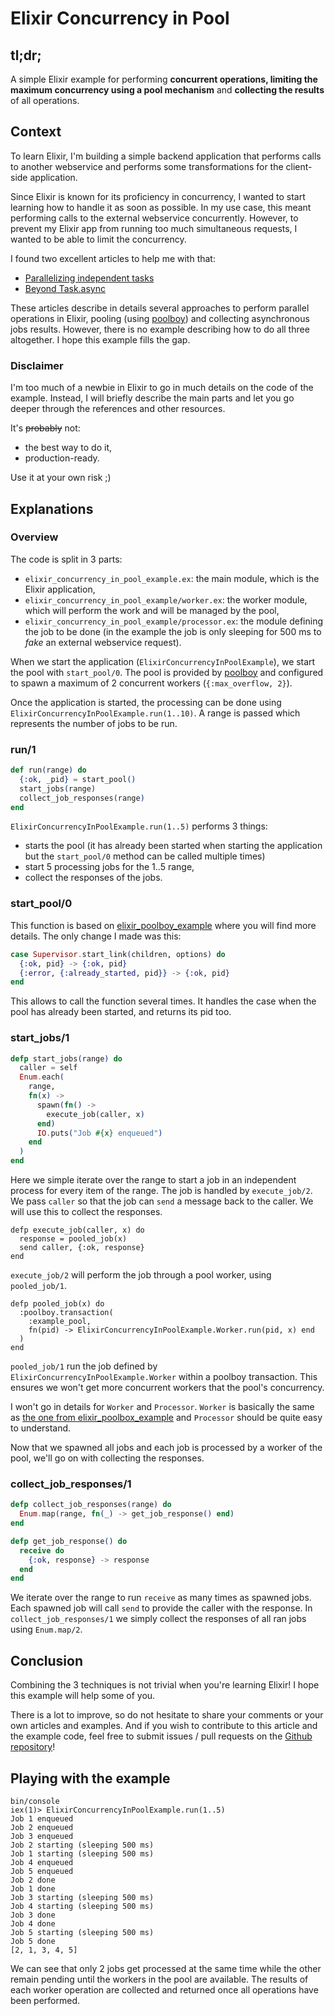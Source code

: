 # Elixir Concurrency in Pool

## tl;dr;

A simple Elixir example for performing **concurrent operations, limiting the maximum concurrency using a pool mechanism** and **collecting the results** of all operations.

## Context

To learn Elixir, I'm building a simple backend application that performs calls to another webservice and performs some transformations for the client-side application.

Since Elixir is known for its proficiency in concurrency, I wanted to start learning how to handle it as soon as possible. In my use case, this meant performing calls to the external webservice concurrently. However, to prevent my Elixir app from running too much simultaneous requests, I wanted to be able to limit the concurrency.

I found two excellent articles to help me with that:
- [Parallelizing independent tasks](http://theerlangelist.blogspot.fr/2013/04/parallelizing-independent-tasks.html)
- [Beyond Task.async](http://theerlangelist.com/article/beyond_taskasync)

These articles describe in details several approaches to perform parallel operations in Elixir, pooling (using [poolboy](https://github.com/devinus/poolboy)) and collecting asynchronous jobs results. However, there is no example describing how to do all three altogether. I hope this example fills the gap.

### Disclaimer

I'm too much of a newbie in Elixir to go in much details on the code of the example. Instead, I will briefly describe the main parts and let you go deeper through the references and other resources.

It's ~~probably~~ not:

- the best way to do it,
- production-ready.

Use it at your own risk ;)

## Explanations

### Overview

The code is split in 3 parts:
- `elixir_concurrency_in_pool_example.ex`: the main module, which is the Elixir application,
- `elixir_concurrency_in_pool_example/worker.ex`: the worker module, which will perform the work and will be managed by the pool,
- `elixir_concurrency_in_pool_example/processor.ex`: the module defining the job to be done (in the example the job is only sleeping for 500 ms to _fake_ an external webservice request).

When we start the application (`ElixirConcurrencyInPoolExample`), we start the pool with `start_pool/0`. The pool is provided by [poolboy](https://github.com/devinus/poolboy) and configured to spawn a maximum of 2 concurrent workers (`{:max_overflow, 2}`).

Once the application is started, the processing can be done using `ElixirConcurrencyInPoolExample.run(1..10)`. A range is passed which represents the number of jobs to be run.

### run/1

```elixir
def run(range) do
  {:ok, _pid} = start_pool()
  start_jobs(range)
  collect_job_responses(range)
end
```

`ElixirConcurrencyInPoolExample.run(1..5)` performs 3 things:
- starts the pool (it has already been started when starting the application but the `start_pool/0` method can be called multiple times)
- start 5 processing jobs for the 1..5 range,
- collect the responses of the jobs.

### start_pool/0

This function is based on [elixir_poolboy_example](https://github.com/thestonefox/elixir_poolboy_example) where you will find more details. The only change I made was this:

```elixir
case Supervisor.start_link(children, options) do
  {:ok, pid} -> {:ok, pid}
  {:error, {:already_started, pid}} -> {:ok, pid}
end
```

This allows to call the function several times. It handles the case when the pool has already been started, and returns its pid too.

### start_jobs/1

```elixir
defp start_jobs(range) do
  caller = self
  Enum.each(
    range,
    fn(x) ->
      spawn(fn() ->
        execute_job(caller, x)
      end)
      IO.puts("Job #{x} enqueued")
    end
  )
end
```

Here we simple iterate over the range to start a job in an independent process for every item of the range. The job is handled by `execute_job/2`. We pass `caller` so that the job can `send` a message back to the caller. We will use this to collect the responses.

```
defp execute_job(caller, x) do
  response = pooled_job(x)
  send caller, {:ok, response}
end
```

`execute_job/2` will perform the job through a pool worker, using `pooled_job/1`.

```
defp pooled_job(x) do
  :poolboy.transaction(
    :example_pool,
    fn(pid) -> ElixirConcurrencyInPoolExample.Worker.run(pid, x) end
  )
end
```

`pooled_job/1` run the job defined by `ElixirConcurrencyInPoolExample.Worker` within a poolboy transaction. This ensures we won't get more concurrent workers that the pool's concurrency.

I won't go in details for `Worker` and `Processor`. `Worker` is basically the same as [the one from elixir_poolbox_example](https://github.com/thestonefox/elixir_poolboy_example/blob/master/lib/elixir_poolboy_example/worker.ex) and `Processor` should be quite easy to understand.

Now that we spawned all jobs and each job is processed by a worker of the pool, we'll go on with collecting the responses.

### collect_job_responses/1

```elixir
defp collect_job_responses(range) do
  Enum.map(range, fn(_) -> get_job_response() end)
end

defp get_job_response() do
  receive do
    {:ok, response} -> response
  end
end
```

We iterate over the range to run `receive` as many times as spawned jobs. Each spawned job will call `send` to provide the caller with the response. In `collect_job_responses/1` we simply collect the responses of all ran jobs using `Enum.map/2`.

## Conclusion

Combining the 3 techniques is not trivial when you're learning Elixir! I hope this example will help some of you.

There is a lot to improve, so do not hesitate to share your comments or your own articles and examples. And if you wish to contribute to this article and the example code, feel free to submit issues / pull requests on the [Github repository](https://github.com/rchampourlier/elixir-concurrency-in-pool-example)!

## Playing with the example

```shell
bin/console
iex(1)> ElixirConcurrencyInPoolExample.run(1..5)
Job 1 enqueued
Job 2 enqueued
Job 3 enqueued
Job 2 starting (sleeping 500 ms)
Job 1 starting (sleeping 500 ms)
Job 4 enqueued
Job 5 enqueued
Job 2 done
Job 1 done
Job 3 starting (sleeping 500 ms)
Job 4 starting (sleeping 500 ms)
Job 3 done
Job 4 done
Job 5 starting (sleeping 500 ms)
Job 5 done
[2, 1, 3, 4, 5]
```

We can see that only 2 jobs get processed at the same time while the other remain pending until the workers in the pool are available. The results of each worker operation are collected and returned once all operations have been performed.
